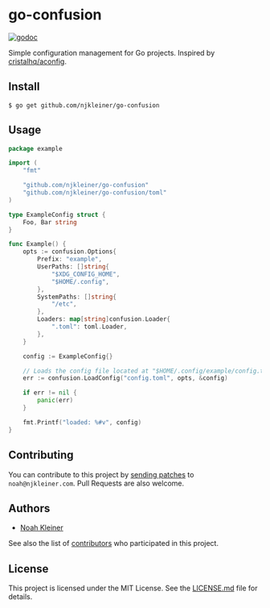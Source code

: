 # go-confusion

[![godoc](https://godocs.io/github.com/njkleiner/go-confusion?status.svg)](https://godocs.io/github.com/njkleiner/go-confusion)

Simple configuration management for Go projects. Inspired by [cristalhq/aconfig](https://github.com/cristalhq/aconfig).

## Install

`$ go get github.com/njkleiner/go-confusion`

## Usage

```go
package example

import (
    "fmt"

    "github.com/njkleiner/go-confusion"
    "github.com/njkleiner/go-confusion/toml"
)

type ExampleConfig struct {
    Foo, Bar string
}

func Example() {
    opts := confusion.Options{
        Prefix: "example",
        UserPaths: []string{
            "$XDG_CONFIG_HOME",
            "$HOME/.config",
        },
        SystemPaths: []string{
            "/etc",
        },
        Loaders: map[string]confusion.Loader{
            ".toml": toml.Loader,
        },
    }

    config := ExampleConfig{}

    // Loads the config file located at "$HOME/.config/example/config.toml"
    err := confusion.LoadConfig("config.toml", opts, &config)

    if err != nil {
        panic(err)
    }

    fmt.Printf("loaded: %#v", config)
}
```

## Contributing

You can contribute to this project by [sending patches](https://git-send-email.io) to `noah@njkleiner.com`. Pull Requests are also welcome.

## Authors

* [Noah Kleiner](https://github.com/njkleiner)

See also the list of [contributors](https://github.com/njkleiner/go-confusion/contributors) who participated in this project.

## License

This project is licensed under the MIT License. See the [LICENSE.md](LICENSE.md) file for details.
